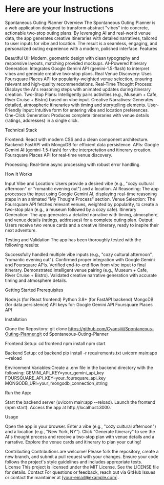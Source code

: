 # Here are your Instructions
Spontaneous Outing Planner
Overview
The Spontaneous Outing Planner is a web application designed to transform abstract "vibes" into concrete, actionable two-stop outing plans. By leveraging AI and real-world venue data, the app generates creative itineraries with detailed narratives, tailored to user inputs for vibe and location. The result is a seamless, engaging, and personalized outing experience with a modern, polished interface.
Features

Beautiful UI: Modern, geometric design with clean typography and responsive layouts, matching provided mockups.
AI-Powered Itinerary Generation: Integrates Google Gemini API (gemini-1.5-flash) to interpret vibes and generate creative two-stop plans.
Real Venue Discovery: Uses Foursquare Places API for popularity-weighted venue selection, ensuring relevant and high-quality recommendations.
Real-Time Thought Process: Displays the AI's reasoning steps with animated updates during itinerary creation.
Two-Stop Plans: Intelligently pairs activities (e.g., Museum + Cafe, River Cruise + Bistro) based on vibe input.
Creative Narratives: Generates detailed, atmospheric itineraries with timing and storytelling elements.
User-Friendly Input: Intuitive form for entering vibe and location preferences.
One-Click Generation: Produces complete itineraries with venue details (ratings, addresses) in a single click.

Technical Stack

Frontend: React with modern CSS and a clean component architecture.
Backend: FastAPI with MongoDB for efficient data persistence.
APIs:
Google Gemini AI (gemini-1.5-flash) for vibe interpretation and itinerary creation.
Foursquare Places API for real-time venue discovery.


Processing: Real-time async processing with robust error handling.

How It Works

Input Vibe and Location: Users provide a desired vibe (e.g., "cozy cultural afternoon" or "romantic evening out") and a location.
AI Reasoning: The app processes the input using Google Gemini AI, displaying real-time reasoning steps in an animated "My Thought Process" section.
Venue Selection: The Foursquare API fetches relevant venues, weighted by popularity, to create a two-stop plan (e.g., a museum followed by a cozy cafe).
Itinerary Generation: The app generates a detailed narrative with timing, atmosphere, and venue details (ratings, addresses) for a complete outing plan.
Output: Users receive two venue cards and a creative itinerary, ready to inspire their next adventure.

Testing and Validation
The app has been thoroughly tested with the following results:

Successfully handled multiple vibe inputs (e.g., "cozy cultural afternoon", "romantic evening out").
Confirmed proper integration with Google Gemini and Foursquare APIs.
Verified end-to-end flow from vibe input to final itinerary.
Demonstrated intelligent venue pairing (e.g., Museum + Cafe, River Cruise + Bistro).
Validated creative narrative generation with accurate timing and atmosphere details.

Getting Started
Prerequisites

Node.js (for React frontend)
Python 3.8+ (for FastAPI backend)
MongoDB (for data persistence)
API keys for:
Google Gemini API
Foursquare Places API



Installation

Clone the Repository:
git clone https://github.com/Cyansiiii/Spontaneous-Outing-Planner.git
cd Spontaneous-Outing-Planner


Frontend Setup:
cd frontend
npm install
npm start


Backend Setup:
cd backend
pip install -r requirements.txt
uvicorn main:app --reload


Environment Variables:Create a .env file in the backend directory with the following:
GEMINI_API_KEY=your_gemini_api_key
FOURSQUARE_API_KEY=your_foursquare_api_key
MONGODB_URI=your_mongodb_connection_string


Run the App:

Start the backend server (uvicorn main:app --reload).
Launch the frontend (npm start).
Access the app at http://localhost:3000.



Usage

Open the app in your browser.
Enter a vibe (e.g., "cozy cultural afternoon") and a location (e.g., "New York, NY").
Click "Generate Itinerary" to see the AI's thought process and receive a two-stop plan with venue details and a narrative.
Explore the venue cards and itinerary to plan your outing!

Contributing
Contributions are welcome! Please fork the repository, create a new branch, and submit a pull request with your changes. Ensure your code follows the project's style guidelines and includes appropriate tests.
License
This project is licensed under the MIT License. See the LICENSE file for details.
Contact
For questions or feedback, reach out via GitHub Issues or contact the maintainer at [your-email@example.com].
